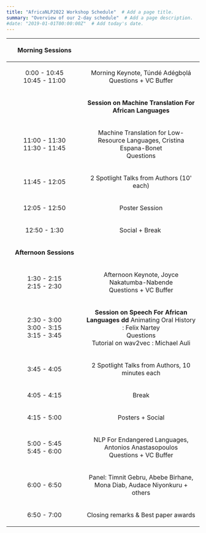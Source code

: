 ```yaml
---
title: "AfricaNLP2022 Workshop Schedule"  # Add a page title.
summary: "Overview of our 2-day schedule"  # Add a page description.
#date: "2019-01-01T00:00:00Z"  # Add today's date.
---
```




<table><colgroup><col style="width: 39%" /><col style="width: 60%" /></colgroup><thead><tr class="header"><th style="text-align: center;"><p><strong>Morning Sessions</strong></p></th><th style="text-align: center;"><p></p></th></tr></thead><tbody><tr class="odd"><td style="text-align: center;"><p>0:00 - 10:45<br />
10:45 - 11:00</p></td><td style="text-align: center;"><p>Morning Keynote, Túndé Adégbọlá <br />
Questions + VC Buffer</p></td></tr><tr class="even"><td style="text-align: center;"></td><td style="text-align: center;"><p><strong>Session on Machine Translation For African Languages</strong></p></td></tr><tr class="odd"><td style="text-align: center;"><p>11:00 - 11:30<br />
11:30 - 11:45</p></td><td style="text-align: center;"><p>Machine Translation for Low-Resource Languages, Cristina Espana-Bonet<br />
Questions</p></td></tr><tr class="even"><td style="text-align: center;"><p>11:45 - 12:05</p></td><td style="text-align: center;"><p>2 Spotlight Talks from Authors (10' each)</p></td></tr><tr class="odd"><td style="text-align: center;"><p>12:05 - 12:50</p></td><td style="text-align: center;"><p>Poster Session</p></td></tr><tr class="even"><td style="text-align: center;"><p>12:50 - 1:30</p></td><td style="text-align: center;"><p>Social + Break </p></td></tr><tr class="odd"><td style="text-align: center;"><p><strong>Afternoon Sessions</strong></p></td><td style="text-align: center;"></td></tr><tr class="even"><td style="text-align: center;"><p>1:30 - 2:15<br />
2:15 - 2:30</p></td><td style="text-align: center;"><p>Afternoon Keynote, Joyce Nakatumba-Nabende<br />
Questions + VC Buffer</p></td></tr><tr class="odd"><td style="text-align: center;"><p>2:30 - 3:00<br />
3:00 - 3:15<br />
3:15 - 3:45</p></td><td style="text-align: center;"><p> <strong>Session on Speech For African Languages dd</strong> Animating Oral History : Felix Nartey<br />
Questions <br />
Tutorial on wav2vec : Michael Auli</p></td></tr><tr class="even"><td style="text-align: center;"><p>3:45 - 4:05</p></td><td style="text-align: center;"><p>2 Spotlight Talks from Authors, 10 minutes each</p></td></tr><tr class="odd"><td style="text-align: center;"><p>4:05 - 4:15</p></td><td style="text-align: center;"><p>Break</p></td></tr><tr class="even"><td style="text-align: center;"><p>4:15 - 5:00</p></td><td style="text-align: center;"><p>Posters + Social</p></td></tr><tr class="odd"><td style="text-align: center;"><p>5:00 - 5:45<br />
5:45 - 6:00</p></td><td style="text-align: center;"><p>NLP For Endangered Languages, Antonios Anastasopoulos<br />
Questions + VC Buffer</p></td></tr><tr class="even"><td style="text-align: center;"><p>6:00 - 6:50</p></td><td style="text-align: center;"><p>Panel: Timnit Gebru, Abebe Birhane, Mona Diab, Audace Niyonkuru + others</p></td></tr><tr class="odd"><td style="text-align: center;"><p>6:50 - 7:00</p></td><td style="text-align: center;"><p>Closing remarks &amp; Best paper awards</p></td></tr></tbody></table>
